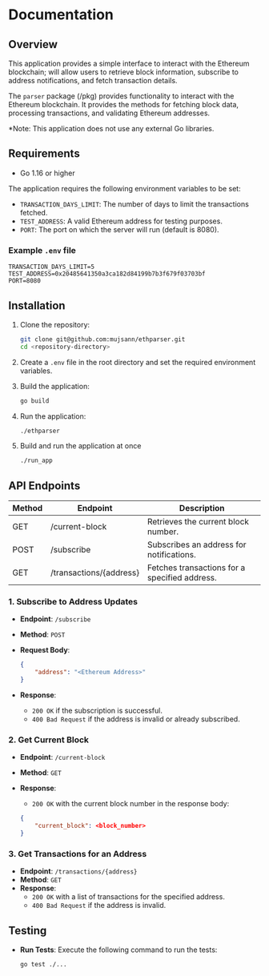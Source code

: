 # Documentation

## Overview

This application provides a simple interface to interact with the Ethereum blockchain; will allow users to retrieve block information, subscribe to address notifications, and fetch transaction details.

The `parser` package (/pkg) provides functionality to interact with the Ethereum blockchain. It provides the methods for fetching block data, processing transactions, and validating Ethereum addresses.

*Note: This application does not use any external Go libraries.

## Requirements

- Go 1.16 or higher

The application requires the following environment variables to be set:

- `TRANSACTION_DAYS_LIMIT`: The number of days to limit the transactions fetched.
- `TEST_ADDRESS`: A valid Ethereum address for testing purposes.
- `PORT`: The port on which the server will run (default is 8080).

### Example `.env` file

```text
TRANSACTION_DAYS_LIMIT=5
TEST_ADDRESS=0x20485641350a3ca182d84199b7b3f679f03703bf
PORT=8080
```

## Installation

1. Clone the repository:

   ```bash
   git clone git@github.com:mujsann/ethparser.git
   cd <repository-directory>
   ```

2. Create a `.env` file in the root directory and set the required environment variables.

3. Build the application:

   ```bash
   go build
   ```

4. Run the application:

   ```bash
   ./ethparser
   ```

5. Build and run the application at once

    ```bash
    ./run_app
    ```

## API Endpoints

| Method | Endpoint                | Description                          |
|--------|-------------------------|--------------------------------------|
| GET    | /current-block          | Retrieves the current block number.  |
| POST   | /subscribe              | Subscribes an address for notifications. |
| GET    | /transactions/{address} | Fetches transactions for a specified address. |

### 1. Subscribe to Address Updates

- **Endpoint**: `/subscribe`
- **Method**: `POST`
- **Request Body**:

  ```json
  {
      "address": "<Ethereum Address>"
  }
  ```

- **Response**:
  - `200 OK` if the subscription is successful.
  - `400 Bad Request` if the address is invalid or already subscribed.

### 2. Get Current Block

- **Endpoint**: `/current-block`
- **Method**: `GET`
- **Response**:
  - `200 OK` with the current block number in the response body:

  ```json
  {
      "current_block": <block_number>
  }
  ```

### 3. Get Transactions for an Address

- **Endpoint**: `/transactions/{address}`
- **Method**: `GET`
- **Response**:
  - `200 OK` with a list of transactions for the specified address.
  - `400 Bad Request` if the address is invalid.

## Testing

- **Run Tests**: Execute the following command to run the tests:

  ```bash
  go test ./...
  ```
